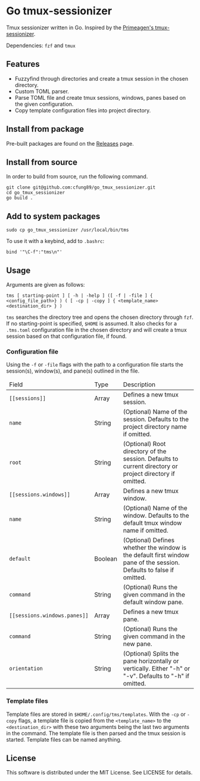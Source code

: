 # Go tmux-sessionizer

Tmux sessionizer written in Go.
Inspired by the [Primeagen's tmux-sessionizer](https://github.com/ThePrimeagen/tmux-sessionizer).

Dependencies: `fzf` and `tmux`

## Features

- Fuzzyfind through directories and create a tmux session in the chosen directory.
- Custom TOML parser.
- Parse TOML file and create tmux sessions, windows, panes based on the given configuration.
- Copy template configuration files into project directory.

## Install from package

Pre-built packages are found on the [Releases](https://github.com/cfung89/go_tmux_sessionizer/releases) page.

## Install from source

In order to build from source, run the following command.
```
git clone git@github.com:cfung89/go_tmux_sessionizer.git
cd go_tmux_sessionizer
go build .
```

## Add to system packages
```
sudo cp go_tmux_sessionizer /usr/local/bin/tms
```

To use it with a keybind, add to `.bashrc`:
```
bind '"\C-f":"tms\n"'
```

## Usage

Arguments are given as follows:
```
tms [ starting-point ] [ -h | -help ] ([ -f | -file ] { <config_file_path>} ) ( [ -cp | -copy ] { <template_name> <destination_dir> } )
```

`tms` searches the directory tree and opens the chosen directory through `fzf`. If no starting-point is specified, `$HOME` is assumed.
It also checks for a `.tms.toml` configuration file in the chosen directory and will create a tmux session based on that configuration file, if found.

### Configuration file

Using the `-f` or `-file` flags with the path to a configuration file starts the session(s), window(s), and pane(s) outlined in the file.

<table>
  <thead>
    <tr>
      <td>Field</td>
      <td>Type</td>
      <td>Description</td>
    <tr>
  </thead>
  <tbody>
    <tr>
      <td><code>[[sessions]]</code></td>
      <td>Array</td>
      <td>Defines a new tmux session.</td>
    <tr>
    <tr>
      <td><code>name</code></td>
      <td>String</td>
      <td>(Optional) Name of the session. Defaults to the project directory name if omitted.</td>
    <tr>
    <tr>
      <td><code>root</code></td>
      <td>String</td>
      <td>(Optional) Root directory of the session. Defaults to current directory or project directory if omitted.</td>
    <tr>
    <tr>
      <td><code>[[sessions.windows]]</code></td>
      <td>Array</td>
      <td>Defines a new tmux window.</td>
    <tr>
    <tr>
      <td><code>name</code></td>
      <td>String</td>
      <td>(Optional) Name of the window. Defaults to the default tmux window name if omitted.</td>
    <tr>
    <tr>
      <td><code>default</code></td>
      <td>Boolean</td>
      <td>(Optional) Defines whether the window is the default first window pane of the session. Defaults to false if omitted.</td>
    <tr>
    <tr>
      <td><code>command</code></td>
      <td>String</td>
      <td>(Optional) Runs the given command in the default window pane.</td>
    <tr>
    <tr>
      <td><code>[[sessions.windows.panes]]</code></td>
      <td>Array</td>
      <td>Defines a new tmux pane.</td>
    <tr>
    <tr>
      <td><code>command</code></td>
      <td>String</td>
      <td>(Optional) Runs the given command in the new pane.</td>
    <tr>
    <tr>
      <td><code>orientation</code></td>
      <td>String</td>
      <td>(Optional) Splits the pane horizontally or vertically. Either "-h" or "-v". Defaults to "-h" if omitted.</td>
    <tr>
  </tbody>
</table>

### Template files

Template files are stored in `$HOME/.config/tms/templates`.
With the `-cp` or `-copy` flags, a template file is copied from the `<template_name>` to the `<destination_dir>` with these two arguments being the last two arguments in the command.
The template file is then parsed and the tmux session is started.
Template files can be named anything.

## License

This software is distributed under the MIT License. See LICENSE for details.
